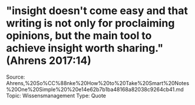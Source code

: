 # "insight doesn't come easy and that writing is not only for proclaiming opinions, but the main tool to achieve insight worth sharing." (Ahrens 2017:14)

Source: Ahrens,%20So%CC%88nke%20How%20to%20Take%20Smart%20Notes%20One%20Simple%20%20e14e62b7b1ba48168a82038c9264cb41.md
Topic: Wissensmanagement
Type: Quote